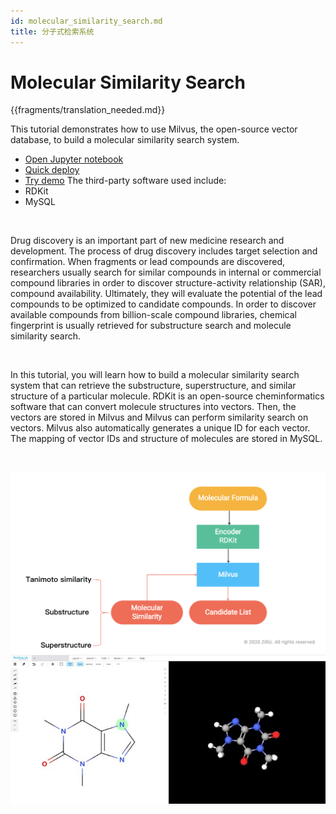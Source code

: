 ```yaml
---
id: molecular_similarity_search.md
title: 分子式检索系统 
---
```


# Molecular Similarity Search 

{{fragments/translation_needed.md}}

This tutorial demonstrates how to use Milvus, the open-source vector database, to build a molecular similarity search system.
- [Open Jupyter notebook](https://github.com/milvus-io/bootcamp/blob/master/solutions/molecular_similarity_search/molecular_search.ipynb)
- [Quick deploy](https://github.com/milvus-io/bootcamp/blob/master/solutions/molecular_similarity_search/quick_deploy)
- [Try demo](http://35.166.123.214:8002/)
The third-party software used include:
- RDKit
- MySQL

<br/>

Drug discovery is an important part of new medicine research and development. The process of drug discovery includes target selection and confirmation. When fragments or lead compounds are discovered, researchers usually search for similar compounds in internal or commercial compound libraries in order to discover structure-activity relationship (SAR), compound availability. Ultimately, they will evaluate the potential of the lead compounds to be optimized to candidate compounds. In order to discover available compounds from billion-scale compound libraries, chemical fingerprint is usually retrieved for substructure search and molecule similarity search.

<br/>

In this tutorial, you will learn how to build a molecular similarity search system that can retrieve the substructure, superstructure, and similar structure of a particular molecule. RDKit is an open-source cheminformatics software that can convert molecule structures into vectors. Then, the vectors are stored in Milvus and Milvus can perform similarity search on vectors. Milvus also automatically generates a unique ID for each vector. The mapping of vector IDs and structure of molecules are stored in MySQL.

<br/>

![molecular](../../../assets/molecular.png "Workflow of a molecular similarity search system.")
![molecular](../../../assets/molecular_demo.jpeg "Demo of a molecular similarity search system.")
